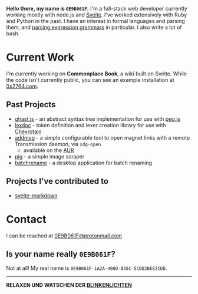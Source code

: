 **Hello there, my name is `0E9B061F`.** I'm a full-stack web developer currently
working mostly with node.js and [Svelte](https://github.com/sveltejs/svelte).
I've worked extensively with Ruby and Python in the past. I have an interest in
formal languages and parsing them, and [parsing expression
grammars](https://en.wikipedia.org/wiki/Parsing_expression_grammar) in
particular. I also write a lot of bash.

# Current Work

I'm currently working on **Commonplace Book**, a wiki built on Svelte. While the
code isn't currently public, you can see an example installation at
[0x2764.com](https://0x2764.com).

## Past Projects

* [ghast.js](https://github.com/0E9B061F/ghast.js) - an abstract syntax tree
  implementation for use with [peg.js](https://github.com/pegjs/pegjs)
* [lexdoc](https://github.com/0E9B061F/lexdoc) - token definition and lexer
  creation library for use with
  [Chevrotain](https://github.com/chevrotain/chevrotain)
* [addmag](https://github.com/pablo-abc/svelte-markdown) - a simple configurable
  tool to open magnet links with a remote Transmission daemon, via `xdg-open`
  * available on the [AUR](https://aur.archlinux.org/packages/addmag)
* [pig](https://github.com/0E9B061F/pig) - a simple image scraper
* [batchrename](https://github.com/0E9B061F/batchrename) - a desktop application
  for batch renaming

## Projects I've contributed to

* [svelte-markdown](https://github.com/pablo-abc/svelte-markdown)

# Contact

I can be reached at 0E9B061F@protonmail.com

## Is your name really `0E9B061F`?

Not at all! My real name is `0E9B061F-1A2A-490D-B35C-5CDD2BEE2CDD`.

---

**RELAXEN UND WATSCHEN DER [BLINKENLICHTEN](https://en.wikipedia.org/wiki/Blinkenlights)**
